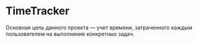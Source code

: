 # TimeTracker
Основная цель данного проекта — учет времени, затраченного каждым пользователем на выполнение конкретных задач.
